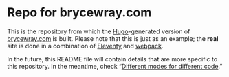 # Repo for brycewray.com

This is the repository from which the [Hugo](https://gohugo.io)-generated version of [brycewray.com](https://brycewray.com) is built. Please note that this is just as an example; the **real** site is done in a combination of [Eleventy](https://11ty.dev) and [webpack](https://webpack.js.org).

In the future, this README file will contain details that are more specific to this repository. In the meantime, check “[Different modes for different code](https://brycewray.com/posts/2020/04/different-modes-different-code).”
